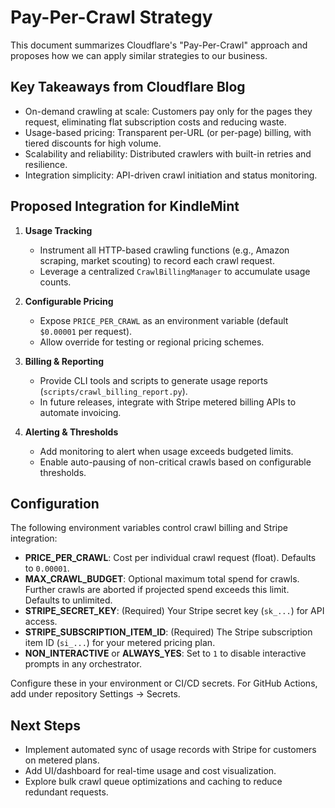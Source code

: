 # Pay-Per-Crawl Strategy

This document summarizes Cloudflare's "Pay-Per-Crawl" approach and proposes how we can apply similar strategies to our business.

## Key Takeaways from Cloudflare Blog
- On-demand crawling at scale: Customers pay only for the pages they request, eliminating flat subscription costs and reducing waste.
- Usage-based pricing: Transparent per-URL (or per-page) billing, with tiered discounts for high volume.
- Scalability and reliability: Distributed crawlers with built-in retries and resilience.
- Integration simplicity: API-driven crawl initiation and status monitoring.

## Proposed Integration for KindleMint
1. **Usage Tracking**
   - Instrument all HTTP-based crawling functions (e.g., Amazon scraping, market scouting) to record each crawl request.
   - Leverage a centralized `CrawlBillingManager` to accumulate usage counts.

2. **Configurable Pricing**
   - Expose `PRICE_PER_CRAWL` as an environment variable (default `$0.00001` per request).
   - Allow override for testing or regional pricing schemes.

3. **Billing & Reporting**
   - Provide CLI tools and scripts to generate usage reports (`scripts/crawl_billing_report.py`).
   - In future releases, integrate with Stripe metered billing APIs to automate invoicing.

4. **Alerting & Thresholds**
   - Add monitoring to alert when usage exceeds budgeted limits.
   - Enable auto-pausing of non-critical crawls based on configurable thresholds.

## Configuration

The following environment variables control crawl billing and Stripe integration:
- **PRICE_PER_CRAWL**: Cost per individual crawl request (float). Defaults to `0.00001`.
- **MAX_CRAWL_BUDGET**: Optional maximum total spend for crawls. Further crawls are aborted if projected spend exceeds this limit. Defaults to unlimited.
- **STRIPE_SECRET_KEY**: (Required) Your Stripe secret key (`sk_...`) for API access.
- **STRIPE_SUBSCRIPTION_ITEM_ID**: (Required) The Stripe subscription item ID (`si_...`) for your metered pricing plan.
- **NON_INTERACTIVE** or **ALWAYS_YES**: Set to `1` to disable interactive prompts in any orchestrator.

Configure these in your environment or CI/CD secrets. For GitHub Actions, add under repository Settings → Secrets.

## Next Steps
- Implement automated sync of usage records with Stripe for customers on metered plans.
- Add UI/dashboard for real-time usage and cost visualization.
- Explore bulk crawl queue optimizations and caching to reduce redundant requests.
